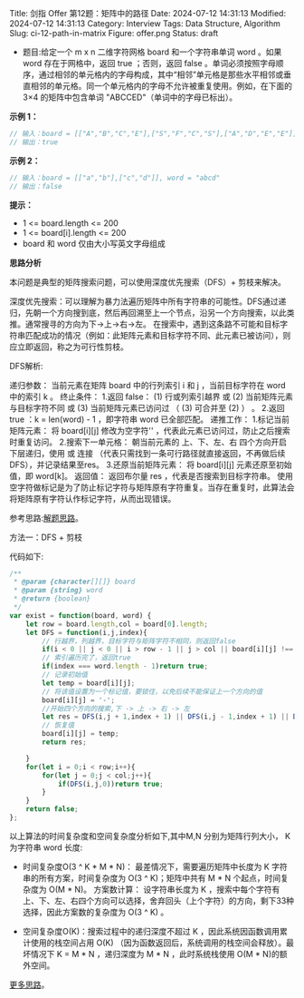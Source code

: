 Title: 剑指 Offer 第12题：矩阵中的路径
Date: 2024-07-12 14:31:13
Modified: 2024-07-12 14:31:13
Category: Interview
Tags: Data Structure, Algorithm
Slug: ci-12-path-in-matrix
Figure: offer.png
Status: draft

- 题目:给定一个 m x n 二维字符网格 board 和一个字符串单词 word 。如果 word 存在于网格中，返回 true ；否则，返回 false 。单词必须按照字母顺序，通过相邻的单元格内的字母构成，其中“相邻”单元格是那些水平相邻或垂直相邻的单元格。同一个单元格内的字母不允许被重复使用。例如，在下面的 3×4 的矩阵中包含单词 "ABCCED"（单词中的字母已标出）。



**示例 1：**

```javascript
// 输入：board = [["A","B","C","E"],["S","F","C","S"],["A","D","E","E"]], word = "ABCCED"
// 输出：true
```

**示例 2：**

```javascript
// 输入：board = [["a","b"],["c","d"]], word = "abcd"
// 输出：false
```

**提示：**

- 1 <= board.length <= 200
- 1 <= board[i].length <= 200
- board 和 word 仅由大小写英文字母组成  

**思路分析**

本问题是典型的矩阵搜索问题，可以使用深度优先搜索（DFS）+ 剪枝来解决。

深度优先搜索：可以理解为暴力法遍历矩阵中所有字符串的可能性。DFS通过递归，先朝一个方向搜到底，然后再回溯至上一个节点，沿另一个方向搜索，以此类推。通常搜寻的方向为下->上->右->左。
在搜索中，遇到这条路不可能和目标字符串匹配成功的情况（例如：此矩阵元素和目标字符不同、此元素已被访问），则应立即返回，称之为可行性剪枝。


DFS解析:

递归参数： 当前元素在矩阵 board 中的行列索引 i 和 j ，当前目标字符在 word 中的索引 k 。
终止条件： 1.返回 false： (1) 行或列索引越界 或 (2) 当前矩阵元素与目标字符不同 或 (3) 当前矩阵元素已访问过 （ (3) 可合并至 (2) ） 。 2.返回 true ：k = len(word) - 1 ，即字符串 word 已全部匹配。
递推工作： 1.标记当前矩阵元素： 将 board[i][j] 修改为空字符'' ，代表此元素已访问过，防止之后搜索时重复访问。 2.搜索下一单元格： 朝当前元素的 上、下、左、右 四个方向开启下层递归，使用 或 连接 （代表只需找到一条可行路径就直接返回，不再做后续DFS），并记录结果至res。 3.还原当前矩阵元素： 将 board[i][j] 元素还原至初始值，即 word[k]。
返回值： 返回布尔量 res ，代表是否搜索到目标字符串。
使用空字符做标记是为了防止标记字符与矩阵原有字符重复。当存在重复时，此算法会将矩阵原有字符认作标记字符，从而出现错误。

参考思路:[解题思路](https://leetcode-cn.com/problems/ju-zhen-zhong-de-lu-jing-lcof/solution/mian-shi-ti-12-ju-zhen-zhong-de-lu-jing-shen-du-yo/)。

方法一：DFS + 剪枝

代码如下:

```javascript
/**
 * @param {character[][]} board
 * @param {string} word
 * @return {boolean}
 */
var exist = function(board, word) {
    let row = board.length,col = board[0].length;
    let DFS = function(i,j,index){
        // 行越界，列越界，目标字符与矩阵字符不相同，则返回false
        if(i < 0 || j < 0 || i > row - 1 || j > col || board[i][j] !== word[index])return false;
        // 索引遍历完了，返回true
        if(index === word.length - 1)return true;
        // 记录初始值
        let temp = board[i][j];
        // 将该值设置为一个标记值，要锁住，以免后续不能保证上一个方向的值
        board[i][j] = '-';
        //开始四个方向的搜索,下 -> 上 -> 右 -> 左
        let res = DFS(i,j + 1,index + 1) || DFS(i,j - 1,index + 1) || DFS(i + 1,j,index + 1) || DFS(i - 1,j,index + 1);
        // 恢复值
        board[i][j] = temp;
        return res;

    }
    for(let i = 0;i < row;i++){
        for(let j = 0;j < col;j++){
            if(DFS(i,j,0))return true;
        }
    }
    return false;
};
```

以上算法的时间复杂度和空间复杂度分析如下,其中M,N 分别为矩阵行列大小， K为字符串 word 长度:

- 时间复杂度O(3 ^ K * M * N)： 最差情况下，需要遍历矩阵中长度为 K 字符串的所有方案，时间复杂度为 O(3 ^ K)；矩阵中共有 M * N 个起点，时间复杂度为 O(M * N)。 方案数计算： 设字符串长度为 K ，搜索中每个字符有上、下、左、右四个方向可以选择，舍弃回头（上个字符）的方向，剩下33种选择，因此方案数的复杂度为 O(3 ^ K) 。

- 空间复杂度O(K)：搜索过程中的递归深度不超过 K ，因此系统因函数调用累计使用的栈空间占用 O(K) （因为函数返回后，系统调用的栈空间会释放）。最坏情况下 K = M * N ，递归深度为 M * N ，此时系统栈使用 O(M * N)的额外空间。

[更多思路](https://leetcode.cn/problems/ju-zhen-zhong-de-lu-jing-lcof/solution/ju-zhen-zhong-de-lu-jing-by-leetcode-sol-3lox/)。